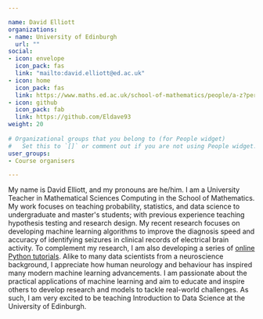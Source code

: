 ```yaml
---

name: David Elliott
organizations:
- name: University of Edinburgh 
  url: ""
social:
- icon: envelope
  icon_pack: fas
  link: "mailto:david.elliott@ed.ac.uk"
- icon: home
  icon_pack: fas
  link: https://www.maths.ed.ac.uk/school-of-mathematics/people/a-z?person=855
- icon: github
  icon_pack: fab
  link: https://github.com/Eldave93
weight: 20
  
# Organizational groups that you belong to (for People widget)
#   Set this to `[]` or comment out if you are not using People widget.  
user_groups:
- Course organisers

---
```


My name is David Elliott, and my pronouns are he/him. I am a University Teacher in Mathematical Sciences Computing in the School of Mathematics. My work focuses on teaching probability, statistics, and data science to undergraduate and master's students; with previous experience teaching hypothesis testing and research design. My recent research focuses on developing machine learning algorithms to improve the diagnosis speed and accuracy of identifying seizures in clinical records of electrical brain activity. To complement my research, I am also developing a series of [online Python tutorials](https://github.com/Eldave93/Seizure-Detection-Tutorials). Alike to many data scientists from a neuroscience background, I appreciate how human neurology and behaviour has inspired many modern machine learning advancements. I am passionate about the practical applications of machine learning and aim to educate and inspire others to develop research and models to tackle real-world challenges. As such, I am very excited to be teaching Introduction to Data Science at the University of Edinburgh.
